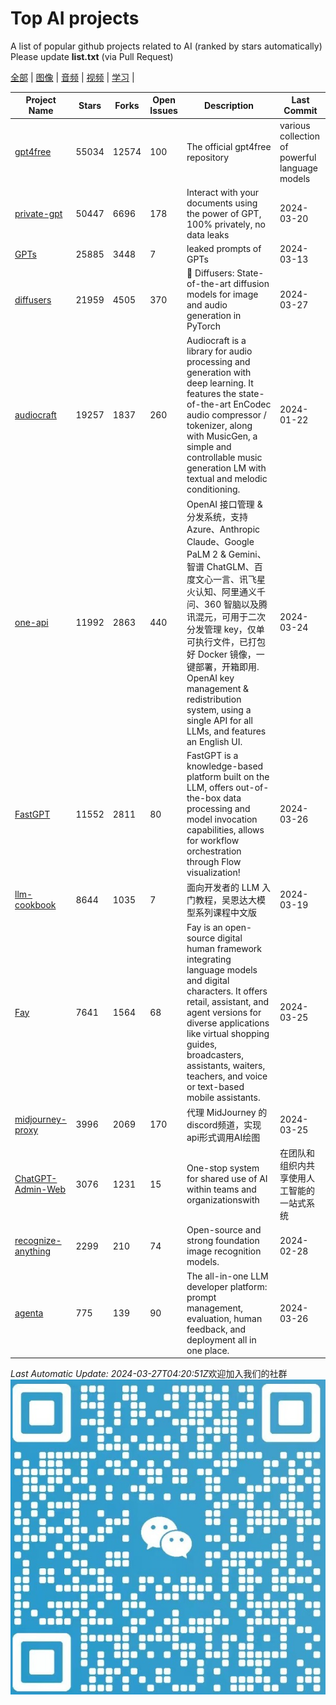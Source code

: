 # Top AI projects
A list of popular github projects related to AI (ranked by stars automatically)
Please update **list.txt** (via Pull Request)

<a href="./README.md">全部</a> |   <a href="./READMEpicture.md">图像</a> |   <a href="./READMEaudio.md">音频</a> | <a href="./READMEvideo.md">视频</a> | <a href="./READMElearn.md">学习</a> | 

| Project Name | Stars | Forks | Open Issues | Description | Last Commit |
| ------------ | ----- | ----- | ----------- | ----------- | ----------- |
| [gpt4free](https://github.com/xtekky/gpt4free) | 55034 | 12574 | 100 | The official gpt4free repository | various collection of powerful language models | 2024-03-26 |
| [private-gpt](https://github.com/zylon-ai/private-gpt) | 50447 | 6696 | 178 | Interact with your documents using the power of GPT, 100% privately, no data leaks | 2024-03-20 |
| [GPTs](https://github.com/linexjlin/GPTs) | 25885 | 3448 | 7 | leaked prompts of GPTs | 2024-03-13 |
| [diffusers](https://github.com/huggingface/diffusers) | 21959 | 4505 | 370 | 🤗 Diffusers: State-of-the-art diffusion models for image and audio generation in PyTorch | 2024-03-27 |
| [audiocraft](https://github.com/facebookresearch/audiocraft) | 19257 | 1837 | 260 | Audiocraft is a library for audio processing and generation with deep learning. It features the state-of-the-art EnCodec audio compressor / tokenizer, along with MusicGen, a simple and controllable music generation LM with textual and melodic conditioning. | 2024-01-22 |
| [one-api](https://github.com/songquanpeng/one-api) | 11992 | 2863 | 440 | OpenAI 接口管理 & 分发系统，支持 Azure、Anthropic Claude、Google PaLM 2 & Gemini、智谱 ChatGLM、百度文心一言、讯飞星火认知、阿里通义千问、360 智脑以及腾讯混元，可用于二次分发管理 key，仅单可执行文件，已打包好 Docker 镜像，一键部署，开箱即用. OpenAI key management & redistribution system, using a single API for all LLMs, and features an English UI. | 2024-03-24 |
| [FastGPT](https://github.com/labring/FastGPT) | 11552 | 2811 | 80 | FastGPT is a knowledge-based platform built on the LLM, offers out-of-the-box data processing and model invocation capabilities, allows for workflow orchestration through Flow visualization! | 2024-03-26 |
| [llm-cookbook](https://github.com/datawhalechina/llm-cookbook) | 8644 | 1035 | 7 | 面向开发者的 LLM 入门教程，吴恩达大模型系列课程中文版 | 2024-03-19 |
| [Fay](https://github.com/xszyou/Fay) | 7641 | 1564 | 68 | Fay is an open-source digital human framework integrating language models and digital characters. It offers retail, assistant, and agent versions for diverse applications like virtual shopping guides, broadcasters, assistants, waiters, teachers, and voice or text-based mobile assistants. | 2024-03-25 |
| [midjourney-proxy](https://github.com/novicezk/midjourney-proxy) | 3996 | 2069 | 170 | 代理 MidJourney 的discord频道，实现api形式调用AI绘图 | 2024-03-25 |
| [ChatGPT-Admin-Web](https://github.com/AprilNEA/ChatGPT-Admin-Web) | 3076 | 1231 | 15 | One-stop system for shared use of AI within teams and organizationswith | 在团队和组织内共享使用人工智能的一站式系统 | 2023-12-27 |
| [recognize-anything](https://github.com/xinyu1205/recognize-anything) | 2299 | 210 | 74 | Open-source and strong foundation image recognition models. | 2024-02-28 |
| [agenta](https://github.com/Agenta-AI/agenta) | 775 | 139 | 90 | The all-in-one LLM developer platform: prompt management, evaluation, human feedback, and deployment all in one place. | 2024-03-26 |

*Last Automatic Update: 2024-03-27T04:20:51Z*欢迎加入我们的社群 ![](https://raw.githubusercontent.com/mouuii/picture/master/weichat.jpg) 